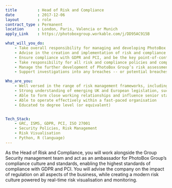 ```yaml
---
title         : Head of Risk and Compliance
date          : 2017-12-06
layout        : role
contract_type : Permanent
location      : London, Paris, Valencia or Munich
apply_Link    : https://photoboxgroup.workable.com/j/DD95AC915B

what_will_you_do:
    - Take overall responsibility for managing and developing PhotoBox Group’s risk and compliance systems
    - Advise in the creation and implementation of risk and compliance policies, regularly presenting issues and recommendations
    - Ensure compliance with GDPR and PCI, and be the key point-of-contact for the four main EU Supervisory Authorities (UK, France, Spain and Germany)
    - Take responsibility for all risk and compliance policies and complete annual reviews, proposing improvements to better manage risk
    - Manage the further development of PhotoBox Group’s risk assessment system, ensuring that each matter is managed and monitored by the appropriate system and that the various risk controls are populated
    - Support investigations into any breaches -- or potential breaches -- and report on possible violations of, or legal jeopardy posed by, all regulations and statutes covering Photobox Group

Who_are_you:
    - Well versed in the range of risk management frameworks, including but not limited to operational, financial, data protection, and information security
    - Strong understanding of emerging UK and European legislation, such as IDD and GDPR, codes of practice and industry guidelines potentially affecting the Photobox Group
    - Able to form close working relationships and influence senior stakeholders
    - Able to operate effectively within a fast-paced organisation
    - Educated to degree level (or equivalent)


Tech_Stack:
    - GRC, ISMS, GDPR, PCI, ISO 27001
    - Security Policies, Risk Management
    - Risk Visualisation
    - Python, R (language)
---
```


As the Head of Risk and Compliance, you will work alongside the Group Security management team and act as an
ambassador for PhotoBox Group’s compliance culture and standards, enabling the highest standards of
compliance with GDPR and PCI. You will advise the company on the impact of regulation on all aspects of the
business, while creating a modern risk culture powered by real-time risk visualisation and monitoring.
